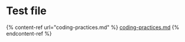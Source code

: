 # Test file

{% content-ref url="coding-practices.md" %}
[coding-practices.md](coding-practices.md)
{% endcontent-ref %}
